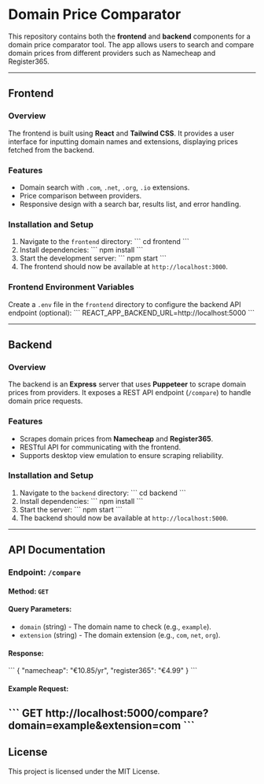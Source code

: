 # **Domain Price Comparator**

This repository contains both the **frontend** and **backend** components for a domain price comparator tool. The app allows users to search and compare domain prices from different providers such as Namecheap and Register365.

---

## **Frontend**

### **Overview**
The frontend is built using **React** and **Tailwind CSS**. It provides a user interface for inputting domain names and extensions, displaying prices fetched from the backend.

### **Features**
- Domain search with `.com`, `.net`, `.org`, `.io` extensions.
- Price comparison between providers.
- Responsive design with a search bar, results list, and error handling.

### **Installation and Setup**
1. Navigate to the `frontend` directory:
   \```
   cd frontend
   \```
2. Install dependencies:
   \```
   npm install
   \```
3. Start the development server:
   \```
   npm start
   \```
4. The frontend should now be available at `http://localhost:3000`.

### **Frontend Environment Variables**
Create a `.env` file in the `frontend` directory to configure the backend API endpoint (optional):
\```
REACT_APP_BACKEND_URL=http://localhost:5000
\```

---

## **Backend**

### **Overview**
The backend is an **Express** server that uses **Puppeteer** to scrape domain prices from providers. It exposes a REST API endpoint (`/compare`) to handle domain price requests.

### **Features**
- Scrapes domain prices from **Namecheap** and **Register365**.
- RESTful API for communicating with the frontend.
- Supports desktop view emulation to ensure scraping reliability.

### **Installation and Setup**
1. Navigate to the `backend` directory:
   \```
   cd backend
   \```
2. Install dependencies:
   \```
   npm install
   \```
3. Start the server:
   \```
   npm start
   \```
4. The backend should now be available at `http://localhost:5000`.

---

## **API Documentation**

### **Endpoint:** `/compare`
#### **Method:** `GET`

#### **Query Parameters:**
- `domain` (string) - The domain name to check (e.g., `example`).
- `extension` (string) - The domain extension (e.g., `com`, `net`, `org`).

#### **Response:**
\```
{
  "namecheap": "€10.85/yr",
  "register365": "€4.99"
}
\```

#### **Example Request:**
\```
GET http://localhost:5000/compare?domain=example&extension=com
\```
---

## **License**
This project is licensed under the MIT License.
